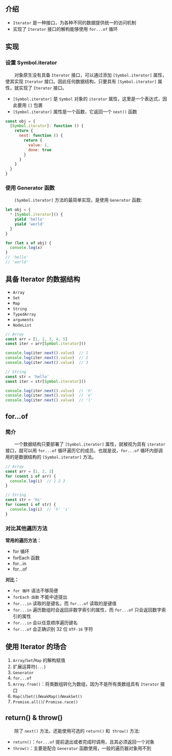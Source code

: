 ## 介绍

+ `Iterator` 是一种接口，为各种不同的数据提供统一的访问机制
+ 实现了 `Iterator` 接口的解构能够使用 `for...of` 循环


## 实现

### 设置 Symbol.iterator

&emsp;&emsp;对象原生没有具备 `Iterator` 接口，可以通过添加 `[Symbol.iterator]` 属性，使其实现 `Iterator` 接口。因此任何数据结构，只要具有 `[Symbol.iterator]` 属性，就实现了 `Iterator` 接口。

+ `[Symbol.iterator]` 是 `Symbol` 对象的 `iterator` 属性，这里是一个表达式，因此要用 `[]` 包裹
+ `[Symbol.iterator]` 属性是一个函数，它返回一个 `next()` 函数

```js
const obj = {
  [Symbol.iterator]: function () {
    return {
      next: function () {
        return {
          value: 1,
          done: true
        }
      }
    }
  }
}
```

### 使用 Generator 函数

&emsp;&emsp;`[Symbol.iterator]` 方法的最简单实现，是使用 `Generator` 函数:

```js
let obj = {
  * [Symbol.iterator]() {
    yield 'hello'
    yield 'world'
  }
}

for (let x of obj) {
  console.log(x)
}
// 'hello'
// 'world'
```


## 具备 Iterator 的数据结构

+ `Array`
+ `Set`
+ `Map`
+ `String`
+ `TypedArray`
+ `arguments`
+ `NodeList`

```js
// Array
const arr = [1, 2, 3, 4, 5]
const iter = arr[Symbol.iterator]()

console.log(iter.next().value)  // 1
console.log(iter.next().value)  // 2
console.log(iter.next().value)  // 3

// String
const str = 'hello'
const iter = str[Symbol.iterator]()

console.log(iter.next().value)  // 'h'
console.log(iter.next().value)  // 'e'
console.log(iter.next().value)  // 'l'
```


## for...of

### 简介

&emsp;&emsp;一个数据结构只要部署了 `[Symbol.iterator]` 属性，就被视为具有 `iterator` 接口，就可以用 `for...of` 循环遍历它的成员。也就是说，`for...of` 循环内部调用的是数据结构的 `[Symbol.iterator]` 方法。

```js
// Array
const arr = [1, 2, 3]
for (const i of arr) {
  console.log(i)  // 1 2 3
}

// String
const str = 'hi'
for (const i of str) {
  console.log(i)  // 'h' 'i'
}
```


### 对比其他遍历方法

**常用的遍历方法：**

+ for 循环
+ forEach 函数
+ for...in 
+ for...of

**对比：**

+ `for 循环` 语法不够简便
+ `forEach 函数` 不能中途提出
+ `for...in` 读取的是键名，而 `for...of` 读取的是键值
+ `for...in` 遍历数组时会返回非数字索引的属性，而 `for...of` 只会返回数字索引的属性
+ `for...in` 会以任意顺序遍历键名
+ `for...of` 会正确识别 32 位 `UTF-16` 字符



## 使用 Iterator 的场合

1. `Array`/`Set`/`Map` 的解构赋值
2. 扩展运算符(`...`)
3. `Generator`
4. `for...of`
5. `Array.from()`：将类数组转化为数组，因为不是所有类数组具有 `Iterator` 接口
6. `Map()`/`Set()`/`WeakMap()`/`WeakSet()`
7. `Promise.all()`/ `Promise.race()`


## return() & throw()

&emsp;&emsp;除了 `next()` 方法，还能使用可选的 `return()` 和` throw()` 方法:

+ `return()`：`for...of` 提前退出或者完成时调用，且其必须返回一个对象
+ `throw()`：主要是配合 `Generator` 函数使用，一般的遍历器对象用不到